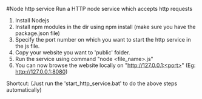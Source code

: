 #Node http service
Run a HTTP node service which accepts http requests

1. Install Nodejs
2. Install npm modules in the dir using npm install (make sure you have the package.json file)
3. Specify the port number on which you want to start the http service in the js file.
4. Copy your website you want to 'public' folder.
5. Run the service using command "node <file_name>.js"
6. You can now browse the website locally on "http://127.0.0.1:<port>" (Eg: http://127.0.0.1:8080)

Shortcut: (Just run the 'start_http_service.bat' to do the above steps automatically)

